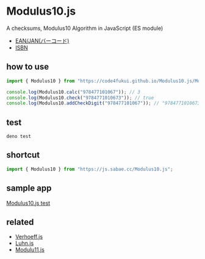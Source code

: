 # Modulus10.js

A checksums, Modulus10 Algorithm in JavaScript (ES module)

- [EAN/JAN(バーコード)](https://ja.wikipedia.org/wiki/EAN%E3%82%B3%E3%83%BC%E3%83%89)
- [ISBN](http://www.infonet.co.jp/ueyama/ip/glossary/isbn.html)

## how to use

```js
import { Modulus10 } from "https://code4fukui.github.io/Modulus10.js/Modulus10.js";

console.log(Modulus10.calc("978477101067")); // 3
console.log(Modulus10.check("9784771010673")); // true
console.log(Modulus10.addCheckDigit("978477101067")); // "9784771010673"
```

## test

```
deno test
```

## shortcut

```js
import { Modulus10 } from "https://js.sabae.cc/Modulus10.js";
```

## sample app

[Modulus10.js test](https://code4fukui.github.io/Modulus10.js/)

## related

- [Verhoeff.js](https://github.com/code4fukui/Verhoeff.js)
- [Luhn.js](https://github.com/code4fukui/Luhn.js)
- [Modulu11.js](https://github.com/code4fukui/Modulus11.js)
